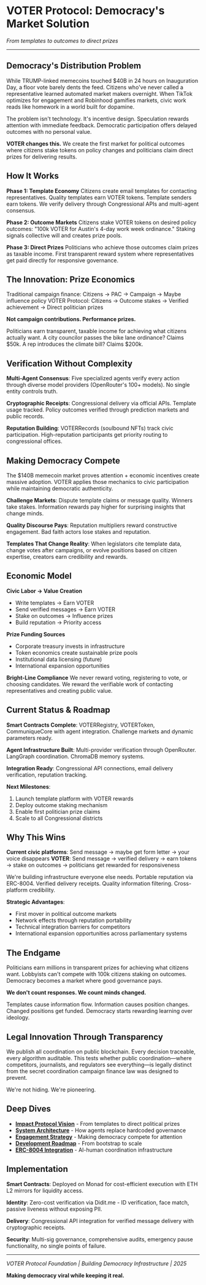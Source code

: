 # VOTER Protocol: Democracy's Market Solution

*From templates to outcomes to direct prizes*

-----

## Democracy's Distribution Problem

While TRUMP-linked memecoins touched $40B in 24 hours on Inauguration Day, a floor vote barely dents the feed. Citizens who've never called a representative learned automated market makers overnight. When TikTok optimizes for engagement and Robinhood gamifies markets, civic work reads like homework in a world built for dopamine.

The problem isn't technology. It's incentive design. Speculation rewards attention with immediate feedback. Democratic participation offers delayed outcomes with no personal value.

**VOTER changes this.** We create the first market for political outcomes where citizens stake tokens on policy changes and politicians claim direct prizes for delivering results.

## How It Works

**Phase 1: Template Economy**
Citizens create email templates for contacting representatives. Quality templates earn VOTER tokens. Template senders earn tokens. We verify delivery through Congressional APIs and multi-agent consensus.

**Phase 2: Outcome Markets** 
Citizens stake VOTER tokens on desired policy outcomes: "100k VOTER for Austin's 4-day work week ordinance." Staking signals collective will and creates prize pools.

**Phase 3: Direct Prizes**
Politicians who achieve those outcomes claim prizes as taxable income. First transparent reward system where representatives get paid directly for responsive governance.

## The Innovation: Prize Economics

Traditional campaign finance: Citizens → PAC → Campaign → Maybe influence policy
VOTER Protocol: Citizens → Outcome stakes → Verified achievement → Direct politician prizes

**Not campaign contributions. Performance prizes.**

Politicians earn transparent, taxable income for achieving what citizens actually want. A city councilor passes the bike lane ordinance? Claims $50k. A rep introduces the climate bill? Claims $200k.

## Verification Without Complexity

**Multi-Agent Consensus**: Five specialized agents verify every action through diverse model providers (OpenRouter's 100+ models). No single entity controls truth.

**Cryptographic Receipts**: Congressional delivery via official APIs. Template usage tracked. Policy outcomes verified through prediction markets and public records.

**Reputation Building**: VOTERRecords (soulbound NFTs) track civic participation. High-reputation participants get priority routing to congressional offices.

## Making Democracy Compete

The $140B memecoin market proves attention + economic incentives create massive adoption. VOTER applies those mechanics to civic participation while maintaining democratic authenticity.

**Challenge Markets**: Dispute template claims or message quality. Winners take stakes. Information rewards pay higher for surprising insights that change minds.

**Quality Discourse Pays**: Reputation multipliers reward constructive engagement. Bad faith actors lose stakes and reputation.

**Templates That Change Reality**: When legislators cite template data, change votes after campaigns, or evolve positions based on citizen expertise, creators earn credibility and rewards.

## Economic Model

**Civic Labor → Value Creation**
- Write templates → Earn VOTER
- Send verified messages → Earn VOTER  
- Stake on outcomes → Influence prizes
- Build reputation → Priority access

**Prize Funding Sources**
- Corporate treasury invests in infrastructure
- Token economics create sustainable prize pools
- Institutional data licensing (future)
- International expansion opportunities

**Bright-Line Compliance**
We never reward voting, registering to vote, or choosing candidates. We reward the verifiable work of contacting representatives and creating public value.

## Current Status & Roadmap

**Smart Contracts Complete**: VOTERRegistry, VOTERToken, CommuniqueCore with agent integration. Challenge markets and dynamic parameters ready.

**Agent Infrastructure Built**: Multi-provider verification through OpenRouter. LangGraph coordination. ChromaDB memory systems.

**Integration Ready**: Congressional API connections, email delivery verification, reputation tracking.

**Next Milestones**:
1. Launch template platform with VOTER rewards
2. Deploy outcome staking mechanism  
3. Enable first politician prize claims
4. Scale to all Congressional districts

## Why This Wins

**Current civic platforms**: Send message → maybe get form letter → your voice disappears
**VOTER**: Send message → verified delivery → earn tokens → stake on outcomes → politicians get rewarded for responsiveness

We're building infrastructure everyone else needs. Portable reputation via ERC-8004. Verified delivery receipts. Quality information filtering. Cross-platform credibility.

**Strategic Advantages**:
- First mover in political outcome markets
- Network effects through reputation portability  
- Technical integration barriers for competitors
- International expansion opportunities across parliamentary systems

## The Endgame

Politicians earn millions in transparent prizes for achieving what citizens want. Lobbyists can't compete with 100k citizens staking on outcomes. Democracy becomes a market where good governance pays.

**We don't count responses. We count minds changed.**

Templates cause information flow. Information causes position changes. Changed positions get funded. Democracy starts rewarding learning over ideology.

## Legal Innovation Through Transparency

We publish all coordination on public blockchain. Every decision traceable, every algorithm auditable. This tests whether public coordination—where competitors, journalists, and regulators see everything—is legally distinct from the secret coordination campaign finance law was designed to prevent.

We're not hiding. We're pioneering.

## Deep Dives

- **[Impact Protocol Vision](docs/TRANSPARENT_PAC.md)** - From templates to direct political prizes
- **[System Architecture](docs/SYSTEM_ARCHITECTURE.md)** - How agents replace hardcoded governance  
- **[Engagement Strategy](docs/design/ENGAGEMENT_AND_GAMIFICATION_STRATEGY.md)** - Making democracy compete for attention
- **[Development Roadmap](docs/implementation/DEVELOPMENT_ROADMAP.md)** - From bootstrap to scale
- **[ERC-8004 Integration](docs/ERC8004_ADAPTATION.md)** - AI-human coordination infrastructure

## Implementation

**Smart Contracts**: Deployed on Monad for cost-efficient execution with ETH L2 mirrors for liquidity access.

**Identity**: Zero-cost verification via Didit.me - ID verification, face match, passive liveness without exposing PII.

**Delivery**: Congressional API integration for verified message delivery with cryptographic receipts.

**Security**: Multi-sig governance, comprehensive audits, emergency pause functionality, no single points of failure.

-----

*VOTER Protocol Foundation | Building Democracy Infrastructure | 2025*

**Making democracy viral while keeping it real.**